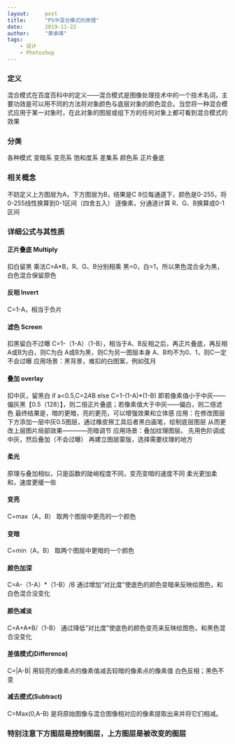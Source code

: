```yaml
---
layout:     post
title:      "PS中混合模式的原理"
date:       2019-11-22
author:     "黄承靖"
tags:
    - 设计
    - Photoshop
---
```

### 定义
混合模式在百度百科中的定义——混合模式是图像处理技术中的一个技术名词，主要功效是可以用不同的方法将对象颜色与底层对象的颜色混合。当您将一种混合模式应用于某一对象时，在此对象的图层或组下方的任何对象上都可看到混合模式的效果


### 分类
各种模式
变暗系
变亮系
饱和度系
差集系
颜色系
正片叠底


### 相关概念
不妨定义上方图层为A，下方图层为B，结果是C
8位每通道下，颜色是0-255，将0-255线性换算到0-1区间（四舍五入）
逐像素，分通道计算
R、G、B换算成0-1区间

### 详细公式与其性质

#### 正片叠底 Multiply 
扣白留黑
乘法C=A*B，R、G、B分别相乘 
黑=0，白=1，所以黑色混合全为黑，白色混合保留原色

#### 反相 Invert
C=1-A，相当于负片

#### 滤色 Screen 
扣黑留白不过曝
C=1-（1-A）（1-B），相当于A、B反相之后，再正片叠底，再反相
A或B为白，则C为白
A或B为黑，则C为另一图层本身
A、B均不为0、1，则C一定不会过曝
应用场景：黑背景，难扣的白图案，例如弦月

#### 叠加 overlay
扣中灰，留黑白
if a<0.5,C=2*A*B
else C=1-(1-A)*(1-B)
即若像素值小于中灰——偏灰黑【0.5（128）】，则二倍正片叠底；若像素值大于中灰——偏白，则二倍滤色
最终结果是，暗的更暗，亮的更亮，可以增强效果和立体感
应用：在修改图层下方添加一层中灰0.5图层，通过橡皮擦工具后者黑白画笔，绘制底层图层
从而更改上层图片局部效果————亮暗调节
应用场景：叠加纹理图层。
先用色阶调成中灰，然后叠加（不会过曝）
再建立图层蒙版，选择需要纹理的地方


#### 柔光
原理与叠加相似，只是函数的陡峭程度不同，变亮变暗的速度不同
柔光更加柔和，速度更缓一些

#### 变亮
C=max（A，B）
取两个图层中更亮的一个颜色

#### 变暗
C=min（A，B）
取两个图层中更暗的一个颜色

#### 颜色加深
C=A-（1-A）*（1-B）/B
通过增加“对比度”使底色的颜色变暗来反映绘图色，和白色混合没变化

#### 颜色减淡
C=A+A*B/（1-B）
通过降低“对比度”使底色的颜色变亮来反映绘图色，和黑色混合没变化

#### 差值模式(Difference)
C=|A-B|
用较亮的像素点的像素值减去较暗的像素点的像素值
白色反相；黑色不变

#### 减去模式(Subtract)
C=Max(0,A-B)
是将原始图像与混合图像相对应的像素提取出来并将它们相减。

### 特别注意下方图层是控制图层，上方图层是被改变的图层